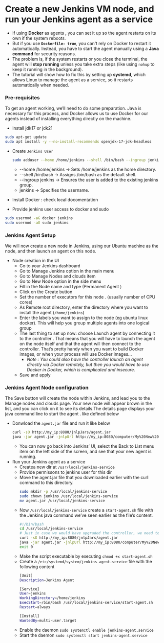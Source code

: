 # Create a new Jenkins VM node, and run your Jenkins agent as a service

- If using **Docker** as agents , you can set it up so the agent restarts on its own if the system reboots.  
- But if you use **`Dockerfile: true`**, you can't rely on Docker to restart it automatically. Instead, you have to start the agent manually using a **Java command** for security reasons.  
- The problem is, if the system restarts or you close the terminal, the agent will **stop running** unless you take extra steps (like using `nohup` to keep it running in the background).  
- The tutorial will show how to fix this by setting up **systemd**, which allows Linux to manage the agent as a service, so it restarts automatically when needed.

### Pre-requisites
To get an agent working, we’ll need to do some preparation. Java is necessary for this process, and Docker allows us to use Docker for our agents instead of installing everything directly on the machine.
- Install jdk17 or jdk21
```bash
sudo apt-get update
sudo apt install -y --no-install-recommends openjdk-17-jdk-headless
```
- Create `Jenkins User`
    ```sh
    sudo adduser --home /home/jenkins --shell /bin/bash --ingroup jenkins jenkins
    ```
    - --home /home/jenkins → Sets /home/jenkins as the home directory.
    - --shell /bin/bash → Assigns /bin/bash as the default shell.
    - --ingroup jenkins → Ensures the user is added to the existing jenkins group.
    - jenkins → Specifies the username.

- Install Docker : check local docomentation
- Provide jenkins user access to docker and sudo
```bash
sudo usermod -aG docker jenkins
sudo usermod -aG sudo jenkins
```
### Jenkins Agent Setup
We will now create a new node in Jenkins, using our Ubuntu machine as the node, and then launch an agent on this node.

- Node creation in the UI
    - Go to your Jenkins dashboard
    - Go to Manage Jenkins option in the main menu
    - Go to Manage Nodes and clouds item
    - Go to New Node option in the side menu
    - Fill in the Node name  and type (Permanent Agent )
    - Click on the Create button
    - Set the number of executors for this node . (usually number of CPU cores)
    - As Remote root directory, enter the directory where you want to install the agent (`/home/jenkins`)
    - Enter the labels you want to assign to the node (eg ubuntu linux docker). This will help you group multiple agents into one logical group
    - The last thing to set up now: choose Launch agent by connecting it to the controller . That means that you will have to launch the agent on the node itself and that the agent will then connect to the controller. That’s pretty handy when you want to build Docker images, or when your process will use Docker images… 
        - *Note : You could also have the controller launch an agent directly via Docker remotely, but then you would have to use Docker in Docker, which is complicated and insecure.*
    - Save and apply
### Jenkins Agent Node configuration
The Save button will create the node within Jenkins, and lead you to the Manage nodes and clouds page. Your new node will appear brown in the list, and you can click on it to see its details.The details page displays your java command line to start the agent . like defined below
- Donwload the `agent.jar` file and run it like below
    ```bash
    curl -sO http://my_ip:8080/jnlpJars/agent.jar
    java -jar agent.jar -jnlpUrl http://my_ip:8080/computer/My%20New%20Ubuntu%2022%2E04%20Node%20with%20Java%20and%20Docker%20installed/jenkins-agent.jnlp -secret my_secret -workDir "/home/jenkins"
    ```
    - You can now go back into Jenkins’ UI, select the Back to List menu item on the left side of the screen, and see that your new agent is running.
- Run your Jenkins agent as a service
    - Createa new dir at `/usr/local/jenkins-service`
    - Provide permissons to jenkins user for this dir
    - Move the agent.jar file that you downloaded earlier with the curl command to this directory.
        ```bash
        sudo mkdir -p /usr/local/jenkins-service
        sudo chown jenkins /usr/local/jenkins-service
        mv agent.jar /usr/local/jenkins-service
        ```
    - Now `/usr/local/jenkins-service` create a `start-agent.sh` file with the Jenkins java command we’ve seen earlier as the file’s content.
        ```bash
        #!/bin/bash
        cd /usr/local/jenkins-service
        # Just in case we would have upgraded the controller, we need to make sure that the agent is using the latest version of the agent.jar
        curl -sO http://my_ip:8080/jnlpJars/agent.jar
        java -jar agent.jar -jnlpUrl http://my_ip:8080/computer/My%20New%20Ubuntu%2022%2E04%20Node%20with%20Java%20and%20Docker%20installed/jenkins-agent.jnlp -secret my_secret -workDir "/home/jenkins"
        exit 0
        ```
    - Make the script executable by executing `chmod +x start-agent.sh`
    - Create a `/etc/systemd/system/jenkins-agent.service` file with the following content
        ```bash
        [Unit]
        Description=Jenkins Agent

        [Service]
        User=jenkins
        WorkingDirectory=/home/jenkins
        ExecStart=/bin/bash /usr/local/jenkins-service/start-agent.sh
        Restart=always

        [Install]
        WantedBy=multi-user.target
        ```
    - Enable the daemon `sudo systemctl enable jenkins-agent.service`
    - Start the daemon `sudo systemctl start jenkins-agent.service`